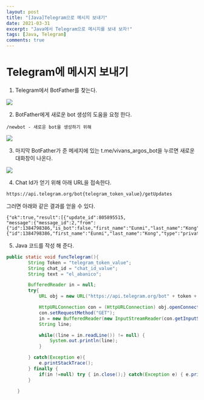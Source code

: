 ```yaml
---
layout: post
title: "[Java]Telegram으로 메시지 보내기"
date: 2021-03-31
excerpt: "Java에서 Telegram으로 메시지를 보내 보자!"
tags: [Java, Telegram]
comments: true
---
```

# Telegram에 메시지 보내기

1. Telegram에서 BotFather를 찾는다. 

<img src="https://eunmik.github.io/bonita.blog/assets/img/210331-telegram1.png">

2.  BotFather에게 새로운 bot 생성의 도움을 요청 한다. 

```
/newbot - 새로운 bot을 생성하기 위해 
```

<img src="https://eunmik.github.io/bonita.blog/assets/img/210331-telegram2.png">

3. 마지막 BotFather가 준 메세지에 있는 t.me/vivans_argos_bot을 누르면 새로운 대화창이 나온다. 

<img src="https://eunmik.github.io/bonita.blog/assets/img/210331-telegram3.png">

4. Chat Id가 얻기 위해 아래 URL을 접속한다. 
```text
https://api.telegram.org/bot{telegram_token_value}/getUpdates
```
그러면 아래와 같은 결과를 얻을 수 있다. 
```text
{"ok":true,"result":[{"update_id":805895515,
"message":{"message_id":2,"from":{"id":1384798386,"is_bot":false,"first_name":"Eunmi","last_name":"Kong","language_code":"es"},"chat":{"id":1384798386,"first_name":"Eunmi","last_name":"Kong","type":"private"},"date":1619488553,"text":"hi"}}]}
```

5. Java 코드를 작성 해 준다. 

```java
public static void funcTelegram(){
        String Token = "telegram_token_value";
        String chat_id = "chat_id_value";
        String text = "el_abanico";

        BufferedReader in = null;
        try{
            URL obj = new URL("https://api.telegram.org/bot" + token + "/sendmessage?chat_id=" + chat_id + "&text=" + text);

            HttpURLConnection con = (HttpURLConnection) obj.openConnection();
            con.setRequestMethod("GET");
            in = new BufferedReader(new InputStreamReader(con.getInputStream(), "UTF-8"));
            String line;

            while((line = in.readLine()) != null) {
                System.out.println(line);
            }

        } catch(Exception e){
            e.printStackTrace();
        } finally {
            if(in !=null) try { in.close();} catch(Exception e) { e.printStackTrace();}
        }

    }
```